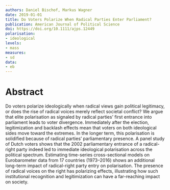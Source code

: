 ```yaml
---
authors: Daniel Bischof, Markus Wagner
date: 2019-01-01
title: Do Voters Polarize When Radical Parties Enter Parliament?
publication: American Journal of Political Science
doi: https://doi.org/10.1111/ajps.12449
polarisation: 
- ideological
levels: 
- mass
measures: 
- sd
data: 
- eb
---
```


# Abstract
Do voters polarize ideologically when radical views gain political legitimacy, or does the rise of radical voices merely reflect societal conflict? We argue that elite polarisation as signaled by radical parties’ first entrance into parliament leads to voter divergence. Immediately after the election, legitimization and backlash effects mean that voters on both ideological sides move toward the extremes. In the longer term, this polarisation is solidified because of radical parties’ parliamentary presence. A panel study of Dutch voters shows that the 2002 parliamentary entrance of a radical-right party indeed led to immediate ideological polarisation across the political spectrum. Estimating time-series cross-sectional models on Eurobarometer data from 17 countries (1973–2016) shows an additional long-term impact of radical-right party entry on polarisation. The presence of radical voices on the right has polarizing effects, illustrating how such institutional recognition and legitimization can have a far-reaching impact on society.